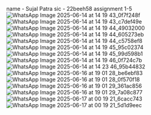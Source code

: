 name - Sujal Patra 
sic - 22beeh58
assignment 1-5
![WhatsApp Image 2025-06-14 at 14 19 43_0f7f248f](https://github.com/user-attachments/assets/7a2b3ce6-7319-4f2c-9908-db0883b77ae2)
![WhatsApp Image 2025-06-14 at 14 19 43_c7def49e](https://github.com/user-attachments/assets/27bd3a6b-079f-4d7f-8910-ff1a72ac9a83)
![WhatsApp Image 2025-06-14 at 14 19 44_49032000](https://github.com/user-attachments/assets/6d0b409f-a108-42c0-9f1f-b68446aaa62d)
![WhatsApp Image 2025-06-14 at 14 19 44_605273eb](https://github.com/user-attachments/assets/0315c718-520e-48e1-a105-e692cd7657c2)
![WhatsApp Image 2025-06-14 at 14 19 44_c5758ef8](https://github.com/user-attachments/assets/98613d7d-2f1a-4ab6-8920-a0333f1eafe5)
![WhatsApp Image 2025-06-14 at 14 19 45_95c02374](https://github.com/user-attachments/assets/08b1491d-0f2a-4cfc-bd1e-a73aec4b8c29)
![WhatsApp Image 2025-06-14 at 14 19 45_99d598b1](https://github.com/user-attachments/assets/1487d17f-cfc1-4393-8168-9031fa80d1e0)
![WhatsApp Image 2025-06-14 at 14 19 46_0f724c7b](https://github.com/user-attachments/assets/f5f46f9b-92fd-4d8a-9cf5-b15bbd52daee)
![WhatsApp Image 2025-06-14 at 14 23 46_95b44832](https://github.com/user-attachments/assets/60a5a598-dbfd-4223-9dad-68deb72e6196)
![WhatsApp Image 2025-06-16 at 19 01 28_be6ebf83](https://github.com/user-attachments/assets/3cb0016c-8219-429a-93a5-6538dd531edf)
![WhatsApp Image 2025-06-16 at 19 01 28_0f570f18](https://github.com/user-attachments/assets/4f01e2d9-4ca0-48a8-8f64-d5a1419eb0e3)
![WhatsApp Image 2025-06-16 at 19 01 29_361ac856](https://github.com/user-attachments/assets/76c03af5-9715-438e-b139-e9ff42ce4ba9)
![WhatsApp Image 2025-06-16 at 19 01 29_7a08c877](https://github.com/user-attachments/assets/85b3ff74-fe1b-48af-aae2-4ee7c2dd3b5f)
![WhatsApp Image 2025-06-17 at 00 19 21_6cacc743](https://github.com/user-attachments/assets/26674692-553c-4da0-ba3d-898af7a8f140)
![WhatsApp Image 2025-06-17 at 00 19 21_5d1d9eec](https://github.com/user-attachments/assets/cda65cf2-1138-4f38-9d27-69d02f69b9ed)
